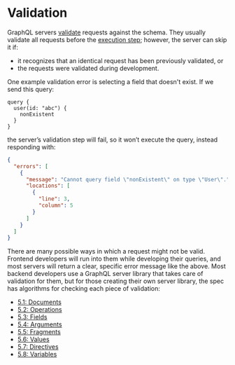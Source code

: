 # Validation

GraphQL servers [validate](http://spec.graphql.org/draft/#sec-Validation) requests against the schema. They usually validate all requests before the [execution step](execution.md); however, the server can skip it if:

- it recognizes that an identical request has been previously validated, or
- the requests were validated during development.

One example validation error is selecting a field that doesn't exist. If we send this query:

```gql
query {
  user(id: "abc") {
    nonExistent
  }
}
```

the server’s validation step will fail, so it won’t execute the query, instead responding with:

```json
{
  "errors": [
    {
      "message": "Cannot query field \"nonExistent\" on type \"User\".",
      "locations": [
        {
          "line": 3,
          "column": 5
        }
      ]
    }
  ]
}
```

There are many possible ways in which a request might not be valid. Frontend developers will run into them while developing their queries, and most servers will return a clear, specific error message like the above. Most backend developers use a GraphQL server library that takes care of validation for them, but for those creating their own server library, the spec has algorithms for checking each piece of validation:

- [5.1: Documents](http://spec.graphql.org/draft/#sec-Documents)
- [5.2: Operations](http://spec.graphql.org/draft/#sec-Validation.Operations)
- [5.3: Fields](http://spec.graphql.org/draft/#sec-Validation.Fields)
- [5.4: Arguments](http://spec.graphql.org/draft/#sec-Validation.Arguments)
- [5.5: Fragments](http://spec.graphql.org/draft/#sec-Validation.Fragments)
- [5.6: Values](http://spec.graphql.org/draft/#sec-Values)
- [5.7: Directives](http://spec.graphql.org/draft/#sec-Validation.Directives)
- [5.8: Variables](http://spec.graphql.org/draft/#sec-Validation.Variables)

